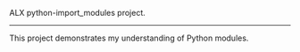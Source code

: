 ALX python-import_modules project.
***
This project demonstrates my understanding of Python modules.
